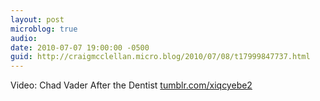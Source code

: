 ```yaml
---
layout: post
microblog: true
audio: 
date: 2010-07-07 19:00:00 -0500
guid: http://craigmcclellan.micro.blog/2010/07/08/t17999847737.html
---
```

Video: Chad Vader After the Dentist [tumblr.com/xiqcyebe2](http://tumblr.com/xiqcyebe2)
